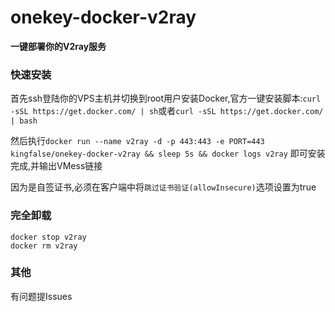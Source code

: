 # onekey-docker-v2ray

**一键部署你的V2ray服务**

### 快速安装
首先ssh登陆你的VPS主机并切换到root用户安装Docker,官方一键安装脚本:`curl -sSL https://get.docker.com/ | sh`或者`curl -sSL https://get.docker.com/ | bash`

然后执行`docker run --name v2ray -d -p 443:443 -e PORT=443 kingfalse/onekey-docker-v2ray && sleep 5s && docker logs v2ray` 即可安装完成,并输出VMess链接

因为是自签证书,必须在客户端中将`跳过证书验证(allowInsecure)`选项设置为true

### 完全卸载
```
docker stop v2ray
docker rm v2ray
```
### 其他
有问题提Issues
